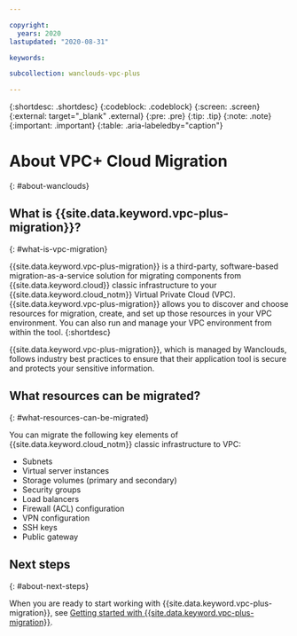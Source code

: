 ```yaml
---

copyright:
  years: 2020
lastupdated: "2020-08-31"

keywords:

subcollection: wanclouds-vpc-plus

---
```


{:shortdesc: .shortdesc}
{:codeblock: .codeblock}
{:screen: .screen}
{:external: target="_blank" .external}
{:pre: .pre}
{:tip: .tip}
{:note: .note}
{:important: .important}
{:table: .aria-labeledby="caption"}

# About VPC+ Cloud Migration
{: #about-wanclouds}

## What is {{site.data.keyword.vpc-plus-migration}}?
{: #what-is-vpc-migration}

{{site.data.keyword.vpc-plus-migration}} is a third-party, software-based migration-as-a-service solution for migrating components from {{site.data.keyword.cloud}} classic infrastructure to your {{site.data.keyword.cloud_notm}} Virtual Private Cloud (VPC). {{site.data.keyword.vpc-plus-migration}} allows you to discover and choose resources for migration, create, and set up those resources in your VPC environment. You can also run and manage your VPC environment from within the tool.
{:shortdesc}

{{site.data.keyword.vpc-plus-migration}}, which is managed by Wanclouds, follows industry best practices to ensure that their application tool is secure and protects your sensitive information.

## What resources can be migrated?
{: #what-resources-can-be-migrated}

You can migrate the following key elements of {{site.data.keyword.cloud_notm}} classic infrastructure to VPC:

* Subnets
* Virtual server instances
* Storage volumes (primary and secondary)
* Security groups
* Load balancers
* Firewall (ACL) configuration
* VPN configuration
* SSH keys
* Public gateway

## Next steps
{: #about-next-steps}

When you are ready to start working with {{site.data.keyword.vpc-plus-migration}}, see [Getting started with {{site.data.keyword.vpc-plus-migration}}](/docs/wanclouds-vpc-plus?topic=wanclouds-vpc-plus-getting-started-tutorial).
